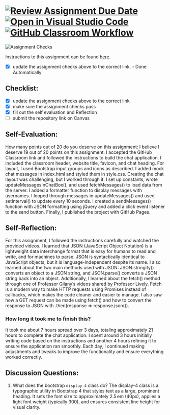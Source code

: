 [![Review Assignment Due Date](https://classroom.github.com/assets/deadline-readme-button-22041afd0340ce965d47ae6ef1cefeee28c7c493a6346c4f15d667ab976d596c.svg)](https://classroom.github.com/a/60T8jdNU)
[![Open in Visual Studio Code](https://classroom.github.com/assets/open-in-vscode-2e0aaae1b6195c2367325f4f02e2d04e9abb55f0b24a779b69b11b9e10269abc.svg)](https://classroom.github.com/online_ide?assignment_repo_id=19724037&assignment_repo_type=AssignmentRepo)
[![GitHub Classroom Workflow](https://github.com/poojarna/chatting-application-storage-poojarna/actions/workflows/classroom.yml/badge.svg)](https://github.com/poojarna/chatting-application-storage-poojarna/actions/workflows/classroom.yml)
=====================
![Assignment Checks](https://github.com/IT3049C/Chatting-Application/workflows/Assignment%20Checks/badge.svg)

Instructions to this assignment can be found [here](https://reedws.github.io/IT3049C/coursework/labs/chatting-app/).
- [x] update the assignment checks above to the correct link. - Done Automatically
## Checklist:
- [x] update the assignment checks above to the correct link
- [x] make sure the assignment checks pass
- [x] fill out the self evaluation and Reflection
- [ ] submit the repository link on Canvas

## Self-Evaluation:

How many points out of 20 do you deserve on this assignment: I believe I deserve 19 out of 20 points on this assignment. I accepted the GitHub Classroom link and followed the instructions to build the chat application. I included the classroom header, website title, favicon, and chat heading. For layout, I used Bootstrap input groups and icons as described. I added mock chat messages in index.html and styled them in style.css. Creating the chat layout was challenging, but I worked through it. I set up constants, wrote updateMessagesInChatBox(), and used fetchMessages() to load data from the server. I added a formatter function to display messages with usernames. I looped through messages in updateMessages() and used setInterval() to update every 10 seconds. I created a sendMessages() function with JSON formatting using jQuery and added a click event listener to the send button. Finally, I published the project with GitHub Pages.

## Self-Reflection:
<!-- Write your self-reflection under this line -->
For this assignment, I followed the instructions carefully and watched the provided videos. I learned that JSON (JavaScript Object Notation) is a lightweight data interchange format that is easy for humans to read and write, and for machines to parse. JSON is syntactically identical to JavaScript objects, but it is language-independent despite its name. I also learned about the two main methods used with JSON: JSON.stringify() converts an object to a JSON string, and JSON.parse() converts a JSON string back into an object. Additionally, I learned about the fetch() method through one of Professor Gilany’s videos shared by Professor Lively. Fetch is a modern way to make HTTP requests using Promises instead of callbacks, which makes the code cleaner and easier to manage. I also saw how a GET request can be made using fetch() and how to convert the response to JSON with .then(response => response.json()).

### How long it took me to finish this?
It took me about 7 hours spread over 3 days, totaling approximately 21 hours to complete the chat application. I spent around 3 hours initially writing code based on the instructions and another 4 hours refining it to ensure the application ran smoothly. Each day, I continued making adjustments and tweaks to improve the functionality and ensure everything worked correctly.

## Discussion Questions:
1. What does the bootstrap `display-4` class do? The display-4 class is a typographic utility in Bootstrap 4 that styles text as a large, prominent heading. It sets the font size to approximately 2.5 em (40px), applies a light font weight (typically 300), and ensures consistent line height for visual clarity.

